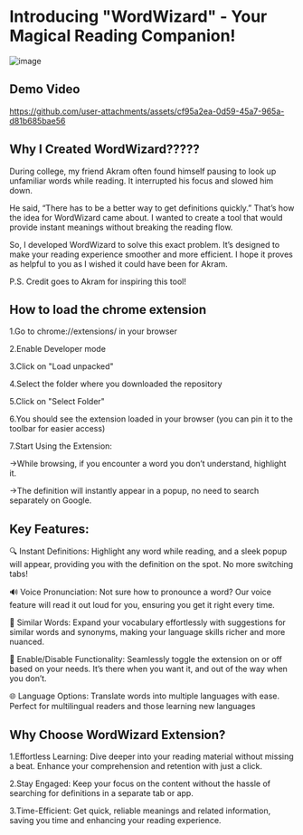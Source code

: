 # Introducing "WordWizard" - Your Magical Reading Companion!

![image](https://github.com/user-attachments/assets/cc98fc94-7aeb-458c-b1b6-bae56f2f149d)


## Demo Video

https://github.com/user-attachments/assets/cf95a2ea-0d59-45a7-965a-d81b685bae56



## Why I Created WordWizard?????

During college, my friend Akram often found himself pausing to look up unfamiliar words while reading. It interrupted his focus and slowed him down.

He said, “There has to be a better way to get definitions quickly.” That’s how the idea for WordWizard came about. I wanted to create a tool that would provide instant meanings without breaking the reading flow.

So, I developed WordWizard to solve this exact problem. It’s designed to make your reading experience smoother and more efficient. I hope it proves as helpful to you as I wished it could have been for Akram.

P.S. Credit goes to Akram for inspiring this tool!
## How to load the chrome extension

1.Go to chrome://extensions/ in your browser

2.Enable Developer mode

3.Click on "Load unpacked"

4.Select the folder where you downloaded the repository

5.Click on "Select Folder"

6.You should see the extension loaded in your browser (you can pin it to the toolbar for easier access)

7.Start Using the Extension:

->While browsing, if you encounter a word you don’t understand, highlight it.

->The definition will instantly appear in a popup, no need to search separately on Google.

## Key Features:

🔍 Instant Definitions: Highlight any word while reading, and a sleek popup will appear, providing you with the definition on the spot. No more switching tabs!

🔊 Voice Pronunciation: Not sure how to pronounce a word? Our voice feature will read it out loud for you, ensuring you get it right every time.

🔗 Similar Words: Expand your vocabulary effortlessly with suggestions for similar words and synonyms, making your language skills richer and more nuanced.

🔄 Enable/Disable Functionality: Seamlessly toggle the extension on or off based on your needs. It’s there when you want it, and out of the way when you don’t.

🌐 Language Options: Translate words into multiple languages with ease. Perfect for multilingual readers and those learning new languages

##  Why Choose WordWizard Extension?

1.Effortless Learning: Dive deeper into your reading material without missing a beat. Enhance your comprehension and retention with just a click.

2.Stay Engaged: Keep your focus on the content without the hassle of searching for definitions in a separate tab or app.

3.Time-Efficient: Get quick, reliable meanings and related information, saving you time and enhancing your reading experience.




